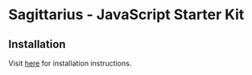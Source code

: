 # Sagittarius - JavaScript Starter Kit

## Installation

Visit [here](http://willyg302.github.io/Sagittarius/javascript) for installation instructions.
